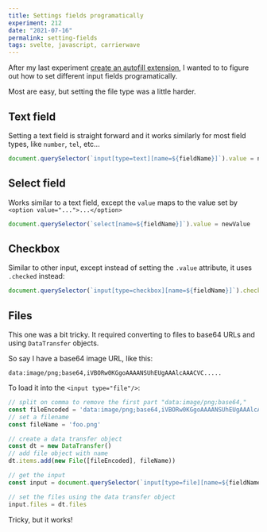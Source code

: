 ```yaml
---
title: Settings fields programatically
experiment: 212
date: "2021-07-16"
permalink: setting-fields
tags: svelte, javascript, carrierwave
---
```


After my last experiment [create an autofill extension](https://1000experiments.dev/posts/chrome-autofill-extension), I wanted to to figure out how to set different input fields programatically.

Most are easy, but setting the file type was a little harder.

## Text field

Setting a text field is straight forward and it works similarly for most field types, like `number`, `tel`, etc...

```javascript
document.querySelector(`input[type=text][name=${fieldName}]`).value = newValue
```

## Select field

Works similar to a text field, except the `value` maps to the value set by `<option value="...">...</option>`

```javascript
document.querySelector(`select[name=${fieldName}]`).value = newValue
```

## Checkbox

Similar to other input, except instead of setting the `.value` attribute, it uses `.checked` instead:

```javascript
document.querySelector(`input[type=checkbox][name=${fieldName}]`).checked = boolean 
```

## Files

This one was a bit tricky. It required converting to files to base64 URLs and using `DataTransfer` objects.

So say I have a base64 image URL, like this:

```
data:image/png;base64,iVBORw0KGgoAAAANSUhEUgAAAlcAAACVC.....
```

To load it into the `<input type="file"/>`:

```javascript
// split on comma to remove the first part "data:image/png;base64,"
const fileEncoded = 'data:image/png;base64,iVBORw0KGgoAAAANSUhEUgAAAlcAAACVC.....'.split(',')[0]
// set a filename
const fileName = 'foo.png'

// create a data transfer object
const dt = new DataTransfer()
// add file object with name
dt.items.add(new File([fileEncoded], fileName))

// get the input
const input = document.querySelector(`input[type=file][name=${fieldName}]`)

// set the files using the data transfer object
input.files = dt.files
```

Tricky, but it works!
